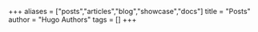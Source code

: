 +++
aliases = ["posts","articles","blog","showcase","docs"]
title = "Posts"
author = "Hugo Authors"
tags = []
+++
